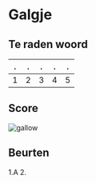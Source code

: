 # Galgje

## Te raden woord

|.|.|.|.|.|
|-|-|-|-|-|
|1|2|3|4|5|

## Score
![gallow](./images/1.png)

## Beurten
1.A 
2. 